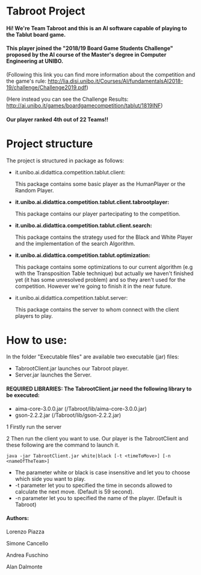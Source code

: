# Tabroot Project
#### Hi! We're Team Tabroot and this is an AI software capable of playing to the Tablut board game.
#### This player joined the "2018/19 Board Game Students Challenge" proposed by the AI course of the Master's degree in Computer Engineering at UNIBO.

(Following this link you can find more information about the competition and the game's rule: http://lia.disi.unibo.it/Courses/AI/fundamentalsAI2018-19/challenge/Challenge2019.pdf)

(Here instead you can see the Challenge Results: 
http://ai.unibo.it/games/boardgamecompetition/tablut/1819INF)
#### Our player ranked 4th out of 22 Teams!! 



# Project structure

The project is structured in package as follows:

- it.unibo.ai.didattica.competition.tablut.client:

  This package contains some basic player as the HumanPlayer or the Random Player.

- **it.unibo.ai.didattica.competition.tablut.client.tabrootplayer:**

  This package contains our player partecipating to the competition.

- **it.unibo.ai.didattica.competition.tablut.client.search:**

  This package contains the strategy used for the Black and White Player and the implementation of the search Algorithm.

- **it.unibo.ai.didattica.competition.tablut.optimization:**

  This package contains some optimizations to our current algorithm (e.g with the Transposition Table technique) but actually we      haven't finished yet (it has some unresolved problem) and so they aren't used for the competition. However we're going to finish it in the near future.

- it.unibo.ai.didattica.competition.tablut.server:

  This package contains the server to whom connect with the client players to play.



# How to use:

In the folder "Executable files" are available two executable (jar) files:
- TabrootClient.jar launches our Tabroot player.
- Server.jar launches the Server.

#### **REQUIRED LIBRARIES: The TabrootClient.jar need the following library to be executed:**
- aima-core-3.0.0.jar (/Tabroot/lib/aima-core-3.0.0.jar)
- gson-2.2.2.jar (/Tabroot/lib/gson-2.2.2.jar)


1 Firstly run the server

2 Then run the client you want to use.
Our player is the TabrootClient and these following are the command to launch it.

```
java -jar TabrootClient.jar white|black [-t <timeToMove>] [-n <nameOfTheTeam>]
```

- The parameter white or black is case insensitive and let you to choose which side you want to play.
- -t parameter let you to specified the time in seconds allowed to calculate the next move. (Default is 59 second).
- -n parameter let you to specified the name of the player. (Default is Tabroot)








#### Authors:

Lorenzo Piazza

Simone Cancello

Andrea Fuschino

Alan Dalmonte
